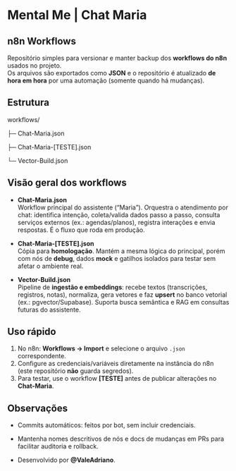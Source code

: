 # Mental Me | Chat Maria

## n8n Workflows 

Repositório simples para versionar e manter backup dos **workflows do n8n** usados no projeto.  
Os arquivos são exportados como **JSON** e o repositório é atualizado **de hora em hora** por uma automação (somente quando há mudanças).

## Estrutura

workflows/

├─ Chat-Maria.json

├─ Chat-Maria-\[TESTE].json

└─ Vector-Build.json

## Visão geral dos workflows

- **Chat-Maria.json**  
  Workflow principal do assistente (“Maria”). Orquestra o atendimento por chat: identifica intenção, coleta/valida dados passo a passo, consulta serviços externos (ex.: agendas/planos), registra interações e envia respostas. É o fluxo que roda em produção.

- **Chat-Maria-[TESTE].json**  
  Cópia para **homologação**. Mantém a mesma lógica do principal, porém com nós de **debug**, dados **mock** e gatilhos isolados para testar sem afetar o ambiente real.

- **Vector-Build.json**  
  Pipeline de **ingestão e embeddings**: recebe textos (transcrições, registros, notas), normaliza, gera vetores e faz **upsert** no banco vetorial (ex.: pgvector/Supabase). Suporta busca semântica e RAG em consultas futuras do assistente.

## Uso rápido

1. No n8n: **Workflows → Import** e selecione o arquivo `.json` correspondente.  
2. Configure as credenciais/variáveis diretamente na instância do n8n (este repositório **não** guarda segredos).  
3. Para testar, use o workflow **[TESTE]** antes de publicar alterações no **Chat-Maria**.

## Observações

- Commits automáticos: feitos por bot, sem incluir credenciais.  
- Mantenha nomes descritivos de nós e docs de mudanças em PRs para facilitar auditoria e rollback.

- Desenvolvido por **@ValeAdriano**.
